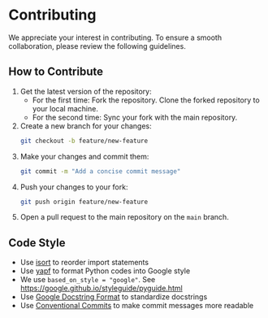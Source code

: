 # Contributing

We appreciate your interest in contributing. To ensure a smooth collaboration, please review the following guidelines.

## How to Contribute

1. Get the latest version of the repository:
    - For the first time: Fork the repository. Clone the forked repository to your local machine.
    - For the second time: Sync your fork with the main repository.
2. Create a new branch for your changes:
    ```bash
    git checkout -b feature/new-feature
    ```
3. Make your changes and commit them:
    ```bash
    git commit -m "Add a concise commit message"
    ```
4. Push your changes to your fork:
    ```bash
    git push origin feature/new-feature
    ```
5. Open a pull request to the main repository on the `main` branch.

## Code Style

- Use [isort](https://marketplace.visualstudio.com/items?itemName=ms-python.isort) to reorder import statements
- Use [yapf](https://marketplace.visualstudio.com/items?itemName=eeyore.yapf) to format Python codes into Google style
 - We use `based_on_style = "google"`. See https://google.github.io/styleguide/pyguide.html
- Use [Google Docstring Format](https://sphinxcontrib-napoleon.readthedocs.io/en/latest/example_google.html) to standardize docstrings
- Use [Conventional Commits](https://www.conventionalcommits.org/) to make commit messages more readable
